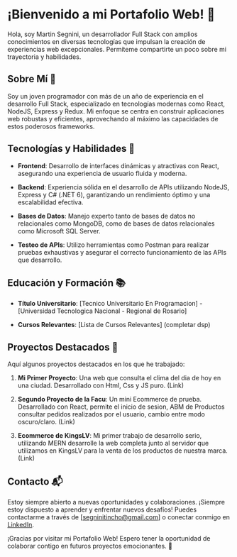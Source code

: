 # ¡Bienvenido a mi Portafolio Web! 👋

Hola, soy Martin Segnini, un desarrollador Full Stack con amplios conocimientos en diversas tecnologías que impulsan la creación de experiencias web excepcionales. Permíteme compartirte un poco sobre mi trayectoria y habilidades.

## Sobre Mí 🚀

Soy un joven programador con más de un año de experiencia en el desarrollo Full Stack, especializado en tecnologías modernas como React, NodeJS, Express y Redux. Mi enfoque se centra en construir aplicaciones web robustas y eficientes, aprovechando al máximo las capacidades de estos poderosos frameworks.

## Tecnologías y Habilidades 🔧

- **Frontend**: Desarrollo de interfaces dinámicas y atractivas con React, asegurando una experiencia de usuario fluida y moderna.

- **Backend**: Experiencia sólida en el desarrollo de APIs utilizando NodeJS, Express y C# (.NET 6), garantizando un rendimiento óptimo y una escalabilidad efectiva.

- **Bases de Datos**: Manejo experto tanto de bases de datos no relacionales como MongoDB, como de bases de datos relacionales como Microsoft SQL Server.

- **Testeo de APIs**: Utilizo herramientas como Postman para realizar pruebas exhaustivas y asegurar el correcto funcionamiento de las APIs que desarrollo.

## Educación y Formación 📚

- **Título Universitario**: [Tecnico Universitario En Programacion] - [Universidad Tecnologica Nacional - Regional de Rosario]

- **Cursos Relevantes**: [Lista de Cursos Relevantes] (completar dsp)

## Proyectos Destacados 🌟

Aquí algunos proyectos destacados en los que he trabajado:

1. **Mi Primer Proyecto**: Una web que consulta el clima del dia de hoy en una ciudad. Desarrollado con Html, Css y JS puro. (Link)

2. **Segundo Proyecto de la Facu**: Un mini Ecommerce de prueba. Desarrollado con React, permite el inicio de sesion, ABM de Productos
   consultar pedidos realizados por el usuario, cambio entre modo oscuro/claro. (Link)

3. **Ecommerce de KingsLV**: Mi primer trabajo de desarrollo serio, utilizando MERN desarrolle la web completa junto al servidor
   que utilizamos en KingsLV para la venta de los productos de nuestra marca. (Link)

## Contacto 📬

Estoy siempre abierto a nuevas oportunidades y colaboraciones. ¡Siempre estoy dispuesto a aprender y enfrentar nuevos desafíos! Puedes contactarme a través de [segninitincho@gmail.com] o conectar conmigo en [LinkedIn](https://www.linkedin.com/in/martin-segnini-95223a238/).

¡Gracias por visitar mi Portafolio Web! Espero tener la oportunidad de colaborar contigo en futuros proyectos emocionantes. 🚀
